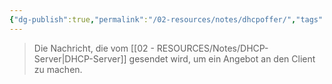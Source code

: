 ```yaml
---
{"dg-publish":true,"permalink":"/02-resources/notes/dhcpoffer/","tags":["netzwerk/protocol"],"noteIcon":"","updated":"2024-08-02T01:51:28.989+02:00"}
---
```


>Die Nachricht, die vom [[02 - RESOURCES/Notes/DHCP-Server\|DHCP-Server]] gesendet wird, um ein Angebot an den Client zu machen.